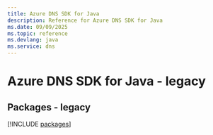 ```yaml
---
title: Azure DNS SDK for Java
description: Reference for Azure DNS SDK for Java
ms.date: 09/09/2025
ms.topic: reference
ms.devlang: java
ms.service: dns
---
```

# Azure DNS SDK for Java - legacy
## Packages - legacy
[!INCLUDE [packages](dns-index.md)]